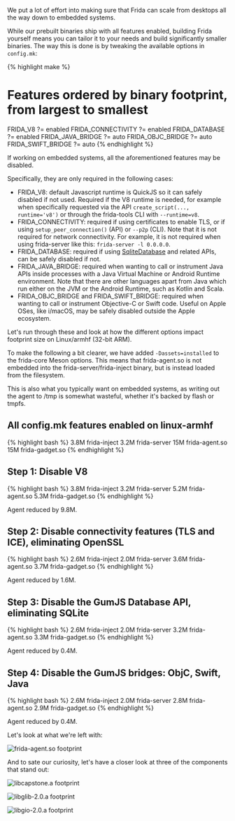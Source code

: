 We put a lot of effort into making sure that Frida can scale from desktops all
the way down to embedded systems.

While our prebuilt binaries ship with all features enabled, building Frida
yourself means you can tailor it to your needs and build significantly smaller
binaries. The way this is done is by tweaking the available options in
`config.mk`:

{% highlight make %}
# Features ordered by binary footprint, from largest to smallest
FRIDA_V8 ?= enabled
FRIDA_CONNECTIVITY ?= enabled
FRIDA_DATABASE ?= enabled
FRIDA_JAVA_BRIDGE ?= auto
FRIDA_OBJC_BRIDGE ?= auto
FRIDA_SWIFT_BRIDGE ?= auto
{% endhighlight %}

If working on embedded systems, all the aforementioned features may be disabled.

Specifically, they are only required in the following cases:
- FRIDA_V8: default Javascript runtime is QuickJS so it can safely disabled if
  not used. Required if the V8 runtime is needed, for example when specifically
  requested via the API `create_script(..., runtime='v8')` or through the
  frida-tools CLI with `--runtime=v8`.
- FRIDA_CONNECTIVITY: required if using certificates to enable TLS, or if using
  `setup_peer_connection()` (API) or `--p2p` (CLI). Note that it is not required
  for network connectivity. For example, it is not required when using
  frida-server like this: `frida-server -l 0.0.0.0`.
- FRIDA_DATABASE: required if using [SqliteDatabase](/docs/javascript-api/#sqlitedatabase)
  and related APIs, can be safely disabled if not.
- FRIDA_JAVA_BRIDGE: required when wanting to call or instrument Java APIs
  inside processes with a Java Virtual Machine or Android Runtime environment.
  Note that there are other languages apart from Java which run either on the
  JVM or the Android Runtime, such as Kotlin and Scala.
- FRIDA_OBJC_BRIDGE and FRIDA_SWIFT_BRIDGE: required when wanting to call or
  instrument Objective-C or Swift code. Useful on Apple OSes, like i/macOS, may
  be safely disabled outside the Apple ecosystem.
 
Let's run through these and look at how the different options impact footprint
size on Linux/armhf (32-bit ARM).

To make the following a bit clearer, we have added `-Dassets=installed` to the
frida-core Meson options. This means that frida-agent.so is not embedded into
the frida-server/frida-inject binary, but is instead loaded from the filesystem.

This is also what you typically want on embedded systems, as writing out the
agent to /tmp is somewhat wasteful, whether it's backed by flash or tmpfs.

## All config.mk features enabled on linux-armhf

{% highlight bash %}
3.8M frida-inject
3.2M frida-server
 15M frida-agent.so
 15M frida-gadget.so
{% endhighlight %}

## Step 1: Disable V8

{% highlight bash %}
3.8M frida-inject
3.2M frida-server
5.2M frida-agent.so
5.3M frida-gadget.so
{% endhighlight %}

Agent reduced by 9.8M.

## Step 2: Disable connectivity features (TLS and ICE), eliminating OpenSSL

{% highlight bash %}
2.6M frida-inject
2.0M frida-server
3.6M frida-agent.so
3.7M frida-gadget.so
{% endhighlight %}

Agent reduced by 1.6M.

## Step 3: Disable the GumJS Database API, eliminating SQLite

{% highlight bash %}
2.6M frida-inject
2.0M frida-server
3.2M frida-agent.so
3.3M frida-gadget.so
{% endhighlight %}

Agent reduced by 0.4M.

## Step 4: Disable the GumJS bridges: ObjC, Swift, Java

{% highlight bash %}
2.6M frida-inject
2.0M frida-server
2.8M frida-agent.so
2.9M frida-gadget.so
{% endhighlight %}

Agent reduced by 0.4M.

Let's look at what we're left with:

![frida-agent.so footprint](/img/frida-agent-footprint.png "frida-agent.so footprint")

And to sate our curiosity, let's have a closer look at three of the components
that stand out:

![libcapstone.a footprint](/img/capstone-breakdown.png "libcapstone.a footprint")

![libglib-2.0.a footprint](/img/glib-breakdown.png "libglib-2.0.a footprint")

![libgio-2.0.a footprint](/img/gio-breakdown.png "libgio-2.0.a footprint")

